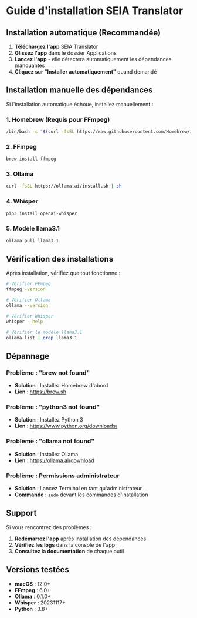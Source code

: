 # Guide d'installation SEIA Translator

## Installation automatique (Recommandée)

1. **Téléchargez l'app** SEIA Translator
2. **Glissez l'app** dans le dossier Applications
3. **Lancez l'app** - elle détectera automatiquement les dépendances manquantes
4. **Cliquez sur "Installer automatiquement"** quand demandé

## Installation manuelle des dépendances

Si l'installation automatique échoue, installez manuellement :

### 1. Homebrew (Requis pour FFmpeg)
```bash
/bin/bash -c "$(curl -fsSL https://raw.githubusercontent.com/Homebrew/install/HEAD/install.sh)"
```

### 2. FFmpeg
```bash
brew install ffmpeg
```

### 3. Ollama
```bash
curl -fsSL https://ollama.ai/install.sh | sh
```

### 4. Whisper
```bash
pip3 install openai-whisper
```

### 5. Modèle llama3.1
```bash
ollama pull llama3.1
```

## Vérification des installations

Après installation, vérifiez que tout fonctionne :

```bash
# Vérifier FFmpeg
ffmpeg -version

# Vérifier Ollama
ollama --version

# Vérifier Whisper
whisper --help

# Vérifier le modèle llama3.1
ollama list | grep llama3.1
```

## Dépannage

### Problème : "brew not found"
- **Solution** : Installez Homebrew d'abord
- **Lien** : https://brew.sh

### Problème : "python3 not found"
- **Solution** : Installez Python 3
- **Lien** : https://www.python.org/downloads/

### Problème : "ollama not found"
- **Solution** : Installez Ollama
- **Lien** : https://ollama.ai/download

### Problème : Permissions administrateur
- **Solution** : Lancez Terminal en tant qu'administrateur
- **Commande** : `sudo` devant les commandes d'installation

## Support

Si vous rencontrez des problèmes :

1. **Redémarrez l'app** après installation des dépendances
2. **Vérifiez les logs** dans la console de l'app
3. **Consultez la documentation** de chaque outil

## Versions testées

- **macOS** : 12.0+
- **FFmpeg** : 6.0+
- **Ollama** : 0.1.0+
- **Whisper** : 20231117+
- **Python** : 3.8+
